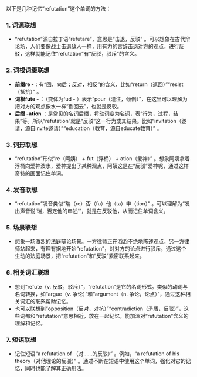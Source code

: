 以下是几种记忆“refutation”这个单词的方法：

### 1. 词源联想
 - “refutation”源自拉丁语“refutare”，意思是“击退，反驳” 。可以想象在古代辩论场，人们要像战士击退敌人一样，用有力的言辞击退对方的观点，进行反驳，这样就能记住“refutation”有“反驳，驳斥”的含义。

### 2. 词根词缀联想
 - **前缀re -**：有“回，向后；反对，相反”的含义，比如“return（返回）”“resist（抵抗）” 。
 - **词根fute -** ：（变体为fud - ）表示“pour（灌注，倾倒）”，在这里可以理解为把对方的观点像水一样“倒回去”，也就是反驳。
 - **后缀 -ation** ：是常见的名词后缀，将动词变为名词，表“行为，过程，结果”等。所以“refutation”就是“反驳”这一行为或其结果。比如“invitation（邀请，源自invite邀请）”“education（教育，源自educate教育）” 。

### 3. 词形联想
 - “refutation”形似“re（阿姨） + fut（浮桶） + ation（爱神）” 。想象阿姨拿着浮桶向爱神泼水，爱神提出了某种观点，阿姨这是在“反驳”爱神呢，通过这样奇特的画面记住单词。

### 4. 发音联想
 - “refutation”发音类似“瑞（re）否（fu）他（ta）申（tion）” 。可以理解为“发出声音说‘瑞，否定他的申述’”，就是在反驳他，从而记住单词含义。

### 5. 场景联想
 - 想象一场激烈的法庭辩论场景。一方律师正在滔滔不绝地陈述观点，另一方律师站起来，有理有据地开始“refutation”，对对方的论点进行驳斥，通过这个生动的法庭场景，把“refutation”和“反驳”紧密联系起来。

### 6. 相关词汇联想
 - 想到“refute（v. 反驳，驳斥）”，“refutation”是它的名词形式。类似的动词与名词转换，如“argue（v. 争论）”和“argument（n. 争论，论点）”，通过这种相关词汇的联系帮助记忆。
 - 也可以联想到“opposition（反对，对抗）”“contradiction（矛盾，反驳）”，这些词都和“refutation”意思相近，放在一起记忆，能加深对“refutation”含义的理解和记忆。

### 7. 短语联想
 - 记住短语“a refutation of （对……的反驳）” 。例如，“a refutation of his theory（对他理论的反驳）” 。通过不断在短语中使用这个单词，强化对它的记忆，同时也能了解其正确用法。 